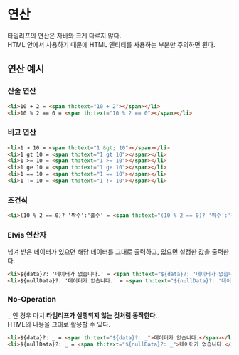 # 연산
타임리프의 연산은 자바와 크게 다르지 않다.<br>
HTML 안에서 사용하기 때문에 HTML 엔티티를 사용하는 부분만 주의하면 된다.

## 연산 예시
### 산술 연산
```html
<li>10 + 2 = <span th:text="10 + 2"></span></li>
<li>10 % 2 == 0 = <span th:text="10 % 2 == 0"></span></li>
```

### 비교 연산
```html
<li>1 > 10 = <span th:text="1 &gt; 10"></span></li>
<li>1 gt 10 = <span th:text="1 gt 10"></span></li>
<li>1 >= 10 = <span th:text="1 >= 10"></span></li>
<li>1 ge 10 = <span th:text="1 ge 10"></span></li>
<li>1 == 10 = <span th:text="1 == 10"></span></li>
<li>1 != 10 = <span th:text="1 != 10"></span></li>
```

### 조건식
```html
<li>(10 % 2 == 0)? '짝수':'홀수' = <span th:text="(10 % 2 == 0)? '짝수':'홀수'"></span></li>
```

### Elvis 연산자
넘겨 받은 데이터가 있으면 해당 데이터를 그대로 출력하고, 없으면 설정한 값을 출력한다.<br>
```html
<li>${data}?: '데이터가 없습니다.' = <span th:text="${data}?: '데이터가 없습니다.'"></span></li>
<li>${nullData}?: '데이터가 없습니다.' = <span th:text="${nullData}?: '데이터가 없습니다.'"></span></li>
```

### No-Operation
`_` 인 경우 마치 **타임리프가 실행되지 않는 것처럼 동작한다.**<br>
HTML의 내용을 그대로 활용할 수 있다.<br>
```html
<li>${data}?: _ = <span th:text="${data}?: _">데이터가 없습니다.</span></li>
<li>${nullData}?: _ = <span th:text="${nullData}?: _">데이터가 없습니다.</span></li>
```